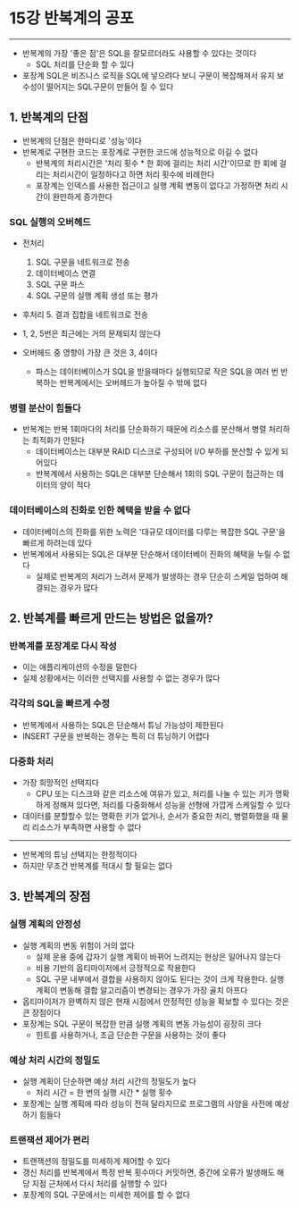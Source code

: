 # 15강 반복계의 공포
---
- 반복계의 가장 '좋은 점'은 SQL을 잘모르더라도 사용할 수 있다는 것이다
	- SQL 처리를 단순화 할 수 있다
- 포장계 SQL은 비즈니스 로직을 SQL에 넣으려다 보니 구문이 복잡해져서 유지 보수성이 떨어지는 SQL구문이 만들어 질 수 있다

## 1. 반복계의 단점
- 반복계의 단점은 한마디로 '성능'이다
- 반복계로 구현한 코드는 포장계로 구현한 코드에 성능적으로 이길 수 없다
	- 반복계의 처리시간은 '처리 횟수 * 한 회에 걸리는 처리 시간'이므로 한 회에 걸리는 처리시간이 일정하다고 하면 처리 횟수에 비례한다
	- 포장계는 인덱스를 사용한 접근이고 실행 계획 변동이 없다고 가정하면 처리 시간이 완만하게 증가한다

### SQL 실행의 오버헤드
- 전처리
	1. SQL 구문을 네트워크로 전송
	2. 데이터베이스 연결
	3. SQL 구문 파스
	4. SQL 구문의 실행 계획 생성 또는 평가
- 후처리
	5. 결과 집합을 네트워크로 전송

- 1, 2, 5번은 최근에는 거의 문제되지 않는다
- 오버헤드 중 영향이 가장 큰 것은 3, 4이다
	- 파스는 데이터베이스가 SQL을 받을때마다 실행되므로 작은 SQL을 여러 번 반복하는 반복계에서는 오버헤드가 높아질 수 밖에 없다

### 병렬 분산이 힘들다
- 반복계는 반복 1회마다의 처리를 단순화하기 때문에 리소스를 분산해서 병렬 처리하는 최적화가 안된다
	- 데이터베이스는 대부분 RAID 디스크로 구성되어 I/O 부하를 분산할 수 있게 되어있다
	- 반복계에서 사용하는 SQL은 대부분 단순해서 1회의 SQL 구문이 접근하는 데이터의 양이 적다

### 데이터베이스의 진화로 인한 혜택을 받을 수 없다
- 데이터베이스의 진화를 위한 노력은 '대규모 데이터를 다루는 복잡한 SQL 구문'을 빠르게 하려는데 있다
- 반복계에서 사용되는 SQL은 대부분 단순해서 데이터베이 진화의 혜택을 누릴 수 없다
	- 실제로 반복계의 처리가 느려서 문제가 발생하는 경우 단순히 스케일 업하여 해결되는 경우가 많다

## 2. 반복계를 빠르게 만드는 방법은 없을까?
### 반복계를 포장계로 다시 작성
- 이는 애플리케이션의 수정을 말한다
- 실제 상황에서는 이러한 선택지를 사용할 수 없는 경우가 많다

### 각각의 SQL을 빠르게 수정
- 반복계에서 사용하는 SQL은 단순해서 튜닝 가능성이 제한된다
- INSERT 구문을 반복하는 경우는 특히 더 튜닝하기 어렵다

### 다중화 처리
- 가장 희망적인 선택지다
	- CPU 또는 디스크와 같은 리소스에 여유가 있고, 처리를 나눌 수 있는 키가 명확하게 정해져 있다면, 처리를 다중화해서 성능을 선형에 가깝게 스케일할 수 있다
- 데이터를 분할할수 있는 명확한 키가 없거나, 순서가 중요한 처리, 병렬화했을 때 물리 리소스가 부족하면 사용할 수 없다

---
- 반복계의 튜닝 선택지는 한정적이다
- 하지만 무조건 반복계를 적대시 할 필요는 없다

## 3. 반복계의 장점
### 실행 계획의 안정성
- 실행 계획의 변동 위험이 거의 없다
	- 실제 운용 중에 갑자기 실행 계획이 바뀌어 느려지는 현상은 일어나지 않는다
	- 비용 기반의 옵티마이저에서 긍정적으로 작용한다
	- SQL 구문 내부에서 결합을 사용하지 않아도 된다는 것이 크게 작용한다. 실행 계획이 변동해 결합 알고리즘이 변경되는 경우가 가장 골치 아프다
- 옵티마이저가 완벽하지 않은 현재 시점에서 안정적인 성능을 확보할 수 있다는 것은 큰 장점이다
- 포장계는 SQL 구문이 복잡한 만큼 실행 계획의 변동 가능성이 굉장히 크다
	- 힌트를 사용하거나, 조금 단순한 구문을 사용하는 것이 좋다

### 예상 처리 시간의 정밀도
- 실행 계획이 단순하면 예상 처리 시간의 정밀도가 높다
	- 처리 시간 = 한 번의 실행 시간 * 실행 횟수
- 포장계는 실행 계획에 따라 성능이 전혀 달라지므로 프로그램의  사양을 사전에 예상하기 힘들다

### 트랜잭션 제어가 편리
- 트랜잭션의 정밀도를 미세하게 제어할 수 있다
- 갱신 처리를 반복계에서 특정 반복 횟수마다 커밋하면, 중간에 오류가 발생해도 해당 지점 근처에서 다시 처리를 실행할 수 있다
- 포장계의 SQL 구문에서는 미세한 제어를 할 수 없다


